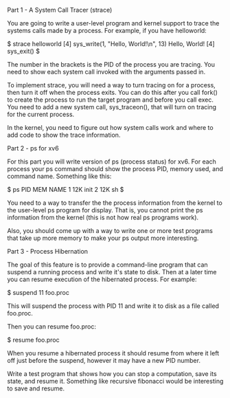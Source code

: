 Part 1 - A System Call Tracer (strace)

You are going to write a user-level program and kernel support to trace the systems calls made by a process. For example, if you have helloworld:

$ strace helloworld
[4] sys_write(1, "Hello, World!\n", 13)
Hello, World!
[4] sys_exit()
$

The number in the brackets is the PID of the process you are tracing. You need to show each system call invoked with the arguments passed in.

To implement strace, you will need a way to turn tracing on for a process, then turn it off when the process exits. You can do this after you call fork() to create the process to run the target program and before you call exec. You need to add a new system call, sys_traceon(), that will turn on tracing for the current process.

In the kernel, you need to figure out how system calls work and where to add code to show the trace information.

Part 2 - ps for xv6

For this part you will write version of ps (process status) for xv6. For each process your ps command should show the process PID, memory used, and command name. Something like this:

$ ps
PID      MEM      NAME
1          12K        init
2          12K        sh
$

You need to a way to transfer the the process information from the kernel to the user-level ps program for display. That is, you cannot print the ps information from the kernel (this is not how real ps programs work).

Also, you should come up with a way to write one or more test programs that take up more memory to make your ps output more interesting.

Part 3 - Process Hibernation

The goal of this feature is to provide a command-line program that can suspend a running process and write it's state to disk. Then at a later time you can resume execution of the hibernated process. For example:

$ suspend 11 foo.proc

This will suspend the process with PID 11 and write it to disk as a file called foo.proc.

Then you can resume foo.proc:

$ resume foo.proc

When you resume a hibernated process it should resume from where it left off just before the suspend, however it may have a new PID number.

Write a test program that shows how you can stop a computation, save its state, and resume it. Something like recursive fibonacci would be interesting to save and resume.



